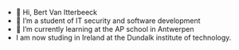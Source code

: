 - 👋 Hi, Bert Van Itterbeeck 
- 👀 I’m a student of IT security and software development
- 🌱 I’m currently learning at the AP school in Antwerpen
- I am now studing in Ireland at the Dundalk institute of technology. 



